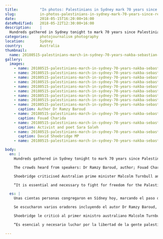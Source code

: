 ```yaml
---
title:          "In photos: Palestinians in Sydney mark 70 years since removal from lands"
slug:           in-photos-palestinians-in-sydney-mark-70-years-since-removal-from-lands
date:           2018-05-15T16:20:00+16:00
dateModified:   2018-05-22T12:30:00+16:00
description:    |
  Hundreds gathered in Sydney tonight to mark 70 years since Palestinian people were removed in 1948, calling for an end to violence and to return to their homelands.
categories:     photojournalism photography
location:       Sydney
country:        Australia
thumbnail:
  name: 20180515-palestinians-march-in-sydney-70-years-nakba-sebastian-reategui-3685
gallery:
  images:
    - name: 20180515-palestinians-march-in-sydney-70-years-nakba-sebastian-reategui-3522
    - name: 20180515-palestinians-march-in-sydney-70-years-nakba-sebastian-reategui-3497
    - name: 20180515-palestinians-march-in-sydney-70-years-nakba-sebastian-reategui-3685
    - name: 20180515-palestinians-march-in-sydney-70-years-nakba-sebastian-reategui-3712
    - name: 20180515-palestinians-march-in-sydney-70-years-nakba-sebastian-reategui-3769
    - name: 20180515-palestinians-march-in-sydney-70-years-nakba-sebastian-reategui-3788
    - name: 20180515-palestinians-march-in-sydney-70-years-nakba-sebastian-reategui-3822
    - name: 20180515-palestinians-march-in-sydney-70-years-nakba-sebastian-reategui-3861
    - name: 20180515-palestinians-march-in-sydney-70-years-nakba-sebastian-reategui-3536
      caption: Author Dr Ramzy Baroud
    - name: 20180515-palestinians-march-in-sydney-70-years-nakba-sebastian-reategui-3545
      caption: Fouad Charida
    - name: 20180515-palestinians-march-in-sydney-70-years-nakba-sebastian-reategui-3562
      caption: Activist and poet Sara Saleh
    - name: 20180515-palestinians-march-in-sydney-70-years-nakba-sebastian-reategui-3569
      caption: David Shoebridge MP
    - name: 20180515-palestinians-march-in-sydney-70-years-nakba-sebastian-reategui-3524

body:
  en: |
    Hundreds gathered in Sydney tonight to mark 70 years since Palestinian people were removed in 1948, calling for an end to violence and to return to their homelands.

    The crowds heard from speakers: Dr Ramzy Baroud, author; Fouad Charida, a witness to the events of 1948; activist and poet Sara Saleh; NSW Greens MP David Shoebridge, among others.

    Shoebridge criticised Australian prime minister Malcolm Turnbull and the federal government for earlier defending Israel’s “right to defend itself”.

    “It is essential and necessary to fight for freedom for the Palestinian people”, he said.

  es: |
    Unas cientas personas congregaron en Sídney hoy, marcando el paso de 70 anos desde que empezara la guerra árabe-israelí en 1948 y la gente palestina fue desplazada. Llamaron para un fin de la violencia en Israel y que regresen a su tierra.

    Se escucharon varios oradores incluyendo el autor Dr Ramzy Baroud, Fouad Charida, testigo de los eventos de 1948, activista y poeta Sara Saleh, miembro de parlamento del partido Greens David Shoebridge, entre otros.

    Shoebridge le criticó al primer ministro australiano Malcolm Turnbull y al gobierno federal para haber defendido anteriormente el derecho de ‘autodefensa’ de Israel.

    “Es esencial y necesario luchar por la libertad de la gente palestina”, dijo.

---
```

